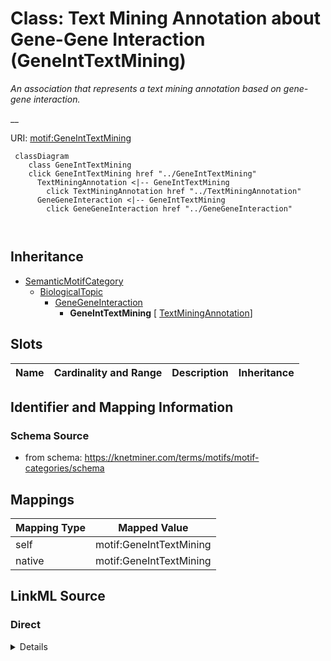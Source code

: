 

# Class: Text Mining Annotation about Gene-Gene Interaction (GeneIntTextMining) 


_An association that represents a text mining annotation based on gene-gene interaction._

__





URI: [motif:GeneIntTextMining](https://knetminer.com/terms/motifs/motif-categories/GeneIntTextMining)






```mermaid
 classDiagram
    class GeneIntTextMining
    click GeneIntTextMining href "../GeneIntTextMining"
      TextMiningAnnotation <|-- GeneIntTextMining
        click TextMiningAnnotation href "../TextMiningAnnotation"
      GeneGeneInteraction <|-- GeneIntTextMining
        click GeneGeneInteraction href "../GeneGeneInteraction"
      
      
```





## Inheritance
* [SemanticMotifCategory](SemanticMotifCategory.md)
    * [BiologicalTopic](BiologicalTopic.md)
        * [GeneGeneInteraction](GeneGeneInteraction.md)
            * **GeneIntTextMining** [ [TextMiningAnnotation](TextMiningAnnotation.md)]



## Slots

| Name | Cardinality and Range | Description | Inheritance |
| ---  | --- | --- | --- |









## Identifier and Mapping Information







### Schema Source


* from schema: https://knetminer.com/terms/motifs/motif-categories/schema




## Mappings

| Mapping Type | Mapped Value |
| ---  | ---  |
| self | motif:GeneIntTextMining |
| native | motif:GeneIntTextMining |







## LinkML Source

<!-- TODO: investigate https://stackoverflow.com/questions/37606292/how-to-create-tabbed-code-blocks-in-mkdocs-or-sphinx -->

### Direct

<details>
```yaml
name: GeneIntTextMining
description: 'An association that represents a text mining annotation based on gene-gene
  interaction.

  '
title: Text Mining Annotation about Gene-Gene Interaction
notes:
- 'original category: 2.11'
from_schema: https://knetminer.com/terms/motifs/motif-categories/schema
is_a: GeneGeneInteraction
mixins:
- TextMiningAnnotation

```
</details>

### Induced

<details>
```yaml
name: GeneIntTextMining
description: 'An association that represents a text mining annotation based on gene-gene
  interaction.

  '
title: Text Mining Annotation about Gene-Gene Interaction
notes:
- 'original category: 2.11'
from_schema: https://knetminer.com/terms/motifs/motif-categories/schema
is_a: GeneGeneInteraction
mixins:
- TextMiningAnnotation

```
</details>
